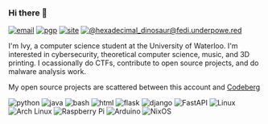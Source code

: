 ### Hi there 👋

[![email](https://img.shields.io/badge/email-contact@ivyfanchiang.ca-red?style=flat-square)](mailto:contact@ivyfanchiang.ca) [![pgp](https://img.shields.io/badge/PGP-C8BAE5F22A33BA9E-green?style=flat-square)](https://files.ivyfanchiang.ca/contact%40ivyfanchiang.ca_C8BAE5F22A33BA9E.asc) [![site](https://img.shields.io/badge/website-ivyfanchiang.ca-blue?style=flat-square)](https://ivyfanchiang.ca) [![@hexadecimal_dinosaur@fedi.underpowe.red](https://img.shields.io/badge/fedi-%40hexadecimal_dinosaur%40fedi.underpowe.red-purple?style=flat-square&logo=activitypub)](https://fedi.underpowe.red/users/hexadecimal_dinosaur)

I'm Ivy, a computer science student at the University of Waterloo. I'm interested in cybersecurity, theoretical computer science, music, and 3D printing. I ocassionally do CTFs, contribute to open source projects, and do malware analysis work.

My open source projects are scattered between this account and [Codeberg](https://codeberg.org/hexadecimalDinosaur)

![python](https://img.shields.io/badge/-Python-3776AB?style=flat-square&logo=python&logoColor=white) ![java](https://img.shields.io/badge/-Java-F00000?style=flat-square&logo=openjdk&logoColor=white) ![bash](https://img.shields.io/badge/-Bash-4EAA25?style=flat-square&logo=gnu-bash&logoColor=white) ![html](https://img.shields.io/badge/-HTML5-E34F26?style=flat-square&logo=html5&logoColor=white) ![flask](https://img.shields.io/badge/-Flask-black?style=flat-square&logo=flask&logoColor=white) ![django](https://img.shields.io/badge/-Django-092E20?style=flat-square&logo=django&logoColor=white) ![FastAPI](https://img.shields.io/badge/-FastAPI-009688?style=flat-square&logo=fastapi&logoColor=white)  ![Linux](https://img.shields.io/badge/-Linux-FCC624?style=flat-square&logo=linux&logoColor=black) ![Arch Linux](https://img.shields.io/badge/-Arch%20Linux-1793D1?style=flat-square&logo=arch-linux&logoColor=white) ![Raspberry Pi](https://img.shields.io/badge/-Raspberry%20Pi-A22846?style=flat-square&logo=raspberry-pi&logoColor=white) ![Arduino](https://img.shields.io/badge/-Arduino-00979D?style=flat-square&logo=arduino&logoColor=white) ![NixOS](https://img.shields.io/badge/-NixOS-5277C3?style=flat-square&logo=nixos&logoColor=white)


